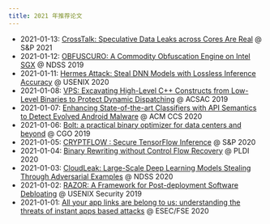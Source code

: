 ```yaml
---
title: 2021 年推荐论文
---
```


- 2021-01-13: [CrossTalk: Speculative Data Leaks across Cores Are Real](./0113.md) @ S&P 2021
- 2021-01-12: [OBFUSCURO: A Commodity Obfuscation Engine on Intel SGX](./0112.md) @ NDSS 2019
- 2021-01-11: [Hermes Attack: Steal DNN Models with Lossless Inference Accuracy](./0111.md) @ USENIX 2020
- 2021-01-08: [VPS: Excavating High-Level C++ Constructs from Low-Level Binaries to Protect Dynamic Dispatching](./0108.md) @ ACSAC 2019
- 2021-01-07: [Enhancing State-of-the-art Classifiers with API Semantics to Detect Evolved Android Malware](./0107.md) @ ACM CCS 2020
- 2021-01-06: [Bolt: a practical binary optimizer for data centers and beyond](./0106.md) @ CGO 2019
- 2021-01-05: [CRYPTFLOW : Secure TensorFlow Inference](./0105.md) @ S&P 2020
- 2021-01-04: [Binary Rewriting without Control Flow Recovery](./0104.md) @ PLDI 2020
- 2021-01-03: [CloudLeak: Large-Scale Deep Learning Models Stealing Through Adversarial Examples](./0103.md) @ NDSS 2020
- 2021-01-02: [RAZOR: A Framework for Post-deployment Software Debloating](./0102.md) @ USENIX Security 2019
- 2021-01-01: [All your app links are belong to us: understanding the threats of instant apps based attacks](./0101.md) @ ESEC/FSE 2020
